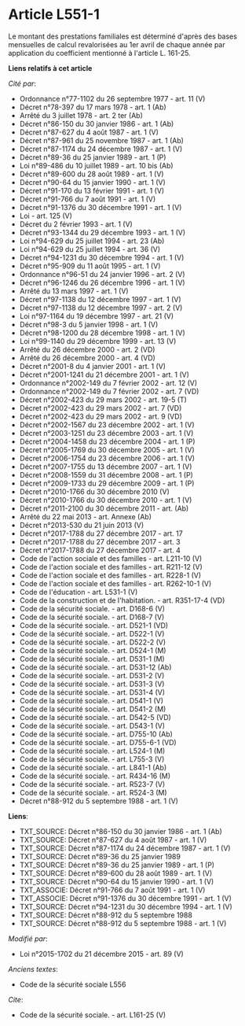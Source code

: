 # Article L551-1

Le montant des prestations familiales est déterminé d'après des bases mensuelles de calcul revalorisées au 1er avril de
chaque année par application du coefficient mentionné à l'article L. 161-25.

**Liens relatifs à cet article**

_Cité par_:

  - Ordonnance n°77-1102 du 26 septembre 1977 - art. 11 (V)
  - Décret n°78-397 du 17 mars 1978 - art. 1 (Ab)
  - Arrêté du 3 juillet 1978 - art. 2 ter (Ab)
  - Décret n°86-150 du 30 janvier 1986 - art. 1 (Ab)
  - Décret n°87-627 du 4 août 1987 - art. 1 (V)
  - Décret n°87-961 du 25 novembre 1987 - art. 1 (Ab)
  - Décret n°87-1174 du 24 décembre 1987 - art. 1 (V)
  - Décret n°89-36 du 25 janvier 1989 - art. 1 (P)
  - Loi n°89-486 du 10 juillet 1989 - art. 10 bis (Ab)
  - Décret n°89-600 du 28 août 1989 - art. 1 (V)
  - Décret n°90-64 du 15 janvier 1990 - art. 1 (V)
  - Décret n°91-170 du 13 février 1991 - art. 1 (V)
  - Décret n°91-766 du 7 août 1991 - art. 1 (V)
  - Décret n°91-1376 du 30 décembre 1991 - art. 1 (V)
  - Loi - art. 125 (V)
  - Décret du 2 février 1993 - art. 1 (V)
  - Décret n°93-1344 du 29 décembre 1993 - art. 1 (V)
  - Loi n°94-629 du 25 juillet 1994 - art. 23 (Ab)
  - Loi n°94-629 du 25 juillet 1994 - art. 36 (V)
  - Décret n°94-1231 du 30 décembre 1994 - art. 1 (V)
  - Décret n°95-909 du 11 août 1995 - art. 1 (V)
  - Ordonnance n°96-51 du 24 janvier 1996 - art. 2 (V)
  - Décret n°96-1246 du 26 décembre 1996 - art. 1 (V)
  - Arrêté du 13 mars 1997 - art. 1 (V)
  - Décret n°97-1138 du 12 décembre 1997 - art. 1 (V)
  - Décret n°97-1138 du 12 décembre 1997 - art. 2 (V)
  - Loi n°97-1164 du 19 décembre 1997 - art. 21 (V)
  - Décret n°98-3 du 5 janvier 1998 - art. 1 (V)
  - Décret n°98-1200 du 28 décembre 1998 - art. 1 (V)
  - Loi n°99-1140 du 29 décembre 1999 - art. 13 (V)
  - Arrêté du 26 décembre 2000 - art. 2 (VD)
  - Arrêté du 26 décembre 2000 - art. 4 (VD)
  - Décret n°2001-8 du 4 janvier 2001 - art. 1 (V)
  - Décret n°2001-1241 du 21 décembre 2001 - art. 1 (V)
  - Ordonnance n°2002-149 du 7 février 2002 - art. 12 (V)
  - Ordonnance n°2002-149 du 7 février 2002 - art. 7 (VD)
  - Décret n°2002-423 du 29 mars 2002 - art. 19-5 (T)
  - Décret n°2002-423 du 29 mars 2002 - art. 7 (VD)
  - Décret n°2002-423 du 29 mars 2002 - art. 9 (VD)
  - Décret n°2002-1567 du 23 décembre 2002 - art. 1 (V)
  - Décret n°2003-1251 du 23 décembre 2003 - art. 1 (V)
  - Décret n°2004-1458 du 23 décembre 2004 - art. 1 (P)
  - Décret n°2005-1769 du 30 décembre 2005 - art. 1 (V)
  - Décret n°2006-1754 du 23 décembre 2006 - art. 1 (V)
  - Décret n°2007-1755 du 13 décembre 2007 - art. 1 (V)
  - Décret n°2008-1559 du 31 décembre 2008 - art. 1 (P)
  - Décret n°2009-1733 du 29 décembre 2009 - art. 1 (P)
  - Décret n°2010-1766 du 30 décembre 2010 (V)
  - Décret n°2010-1766 du 30 décembre 2010 - art. 1 (V)
  - Décret n°2011-2100 du 30 décembre 2011 - art. (Ab)
  - Arrêté du 22 mai 2013 - art. Annexe (Ab)
  - Décret n°2013-530 du 21 juin 2013 (V)
  - Décret n°2017-1788 du 27 décembre 2017 - art. 17
  - Décret n°2017-1788 du 27 décembre 2017 - art. 3
  - Décret n°2017-1788 du 27 décembre 2017 - art. 4
  - Code de l'action sociale et des familles - art. L211-10 (V)
  - Code de l'action sociale et des familles - art. R211-12 (V)
  - Code de l'action sociale et des familles - art. R228-1 (V)
  - Code de l'action sociale et des familles - art. R262-10-1 (V)
  - Code de l'éducation - art. L531-1 (V)
  - Code de la construction et de l'habitation. - art. R351-17-4 (VD)
  - Code de la sécurité sociale. - art. D168-6 (V)
  - Code de la sécurité sociale. - art. D168-7 (V)
  - Code de la sécurité sociale. - art. D521-1 (VD)
  - Code de la sécurité sociale. - art. D522-1 (V)
  - Code de la sécurité sociale. - art. D522-2 (V)
  - Code de la sécurité sociale. - art. D524-1 (M)
  - Code de la sécurité sociale. - art. D531-1 (M)
  - Code de la sécurité sociale. - art. D531-12 (Ab)
  - Code de la sécurité sociale. - art. D531-2 (V)
  - Code de la sécurité sociale. - art. D531-3 (V)
  - Code de la sécurité sociale. - art. D531-4 (V)
  - Code de la sécurité sociale. - art. D541-1 (V)
  - Code de la sécurité sociale. - art. D541-2 (M)
  - Code de la sécurité sociale. - art. D542-5 (VD)
  - Code de la sécurité sociale. - art. D543-1 (V)
  - Code de la sécurité sociale. - art. D755-10 (Ab)
  - Code de la sécurité sociale. - art. D755-6-1 (VD)
  - Code de la sécurité sociale. - art. L524-1 (M)
  - Code de la sécurité sociale. - art. L755-3 (V)
  - Code de la sécurité sociale. - art. L841-1 (Ab)
  - Code de la sécurité sociale. - art. R434-16 (M)
  - Code de la sécurité sociale. - art. R523-7 (V)
  - Code de la sécurité sociale. - art. R524-3 (M)
  - Décret n°88-912 du 5 septembre 1988 - art. 1 (V)

**Liens**:

  - TXT_SOURCE: Décret n°86-150 du 30 janvier 1986 - art. 1 (Ab)
  - TXT_SOURCE: Décret n°87-627 du 4 août 1987 - art. 1 (V)
  - TXT_SOURCE: Décret n°87-1174 du 24 décembre 1987 - art. 1 (V)
  - TXT_SOURCE: Décret n°89-36 du 25 janvier 1989
  - TXT_SOURCE: Décret n°89-36 du 25 janvier 1989 - art. 1 (P)
  - TXT_SOURCE: Décret n°89-600 du 28 août 1989 - art. 1 (V)
  - TXT_SOURCE: Décret n°90-64 du 15 janvier 1990 - art. 1 (V)
  - TXT_ASSOCIE: Décret n°91-766 du 7 août 1991 - art. 1 (V)
  - TXT_ASSOCIE: Décret n°91-1376 du 30 décembre 1991 - art. 1 (V)
  - TXT_SOURCE: Décret n°94-1231 du 30 décembre 1994 - art. 1 (V)
  - TXT_SOURCE: Décret n°88-912 du 5 septembre 1988
  - TXT_SOURCE: Décret n°88-912 du 5 septembre 1988 - art. 1 (V)

_Modifié par_:

  - Loi n°2015-1702 du 21 décembre 2015 - art. 89 (V)

_Anciens textes_:

  - Code de la sécurité sociale L556

_Cite_:

  - Code de la sécurité sociale. - art. L161-25 (V)
